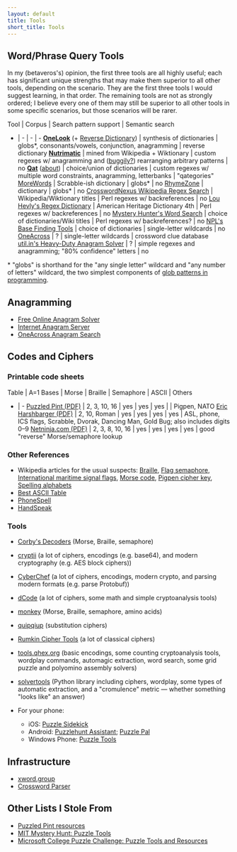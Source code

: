 ```yaml
---
layout: default
title: Tools
short_title: Tools
---
```

## Word/Phrase Query Tools

In my (betaveros's) opinion, the first three tools are all highly useful; each has significant unique strengths that may make them superior to all other tools, depending on the scenario. They are the first three tools I would suggest learning, in that order. The remaining tools are not as strongly ordered; I believe every one of them may still be superior to all other tools in some specific scenarios, but those scenarios will be rarer.

Tool | Corpus | Search pattern support | Semantic search
- | - | - | -
[**OneLook**](https://onelook.com/) (+ [Reverse Dictionary](https://onelook.com/reverse-dictionary.shtml)) | synthesis of dictionaries | globs*, consonants/vowels, conjunction, anagramming | reverse dictionary
[**Nutrimatic**](https://nutrimatic.org/) | mined from Wikipedia + Wiktionary | custom regexes w/ anagramming and ([buggily?](https://nutrimatic.org/usage.html#syntax_anagram)) rearranging arbitrary patterns | no
[**Qat**](https://quinapalus.com/cgi-bin/qat) ([about](https://www.quinapalus.com/qat.html)) | choice/union of dictionaries | custom regexes w/ multiple word constraints, anagramming, letterbanks | "qategories"
[MoreWords](https://www.morewords.com/) | Scrabble-ish dictionary | globs* | no
[RhymeZone](https://www.rhymezone.com/) | dictionary | globs* | no
[CrosswordNexus Wikipedia Regex Search](https://crosswordnexus.com/wiki/) | Wikipedia/Wiktionary titles | Perl regexes w/ backreferences | no
[Lou Hevly's Regex Dictionary](https://www.visca.com/regexdict/) | American Heritage Dictionary 4th | Perl regexes w/ backreferences | no
[Mystery Hunter's Word Search](http://thewordsword.com/) | choice of dictionaries/Wiki titles | Perl regexes w/ backreferences? | no
[NPL's Base Finding Tools](http://wiki.puzzlers.org/dokuwiki/doku.php?id=solving:bases) | choice of dictionaries | single-letter wildcards | no
[OneAcross](http://www.oneacross.com/) | ? | single-letter wildcards | crossword clue database
[util.in's Heavy-Duty Anagram Solver](https://util.in/solver) | ? | simple regexes and anagramming; "80% confidence" letters | no

\* "globs" is shorthand for the "any single letter" wildcard and "any number of letters" wildcard, the two simplest components of [glob patterns in programming](https://en.wikipedia.org/wiki/Glob_%28programming%29).

## Anagramming

- [Free Online Anagram Solver](https://anagram-solver.net/)
- [Internet Anagram Server](http://wordsmith.org/anagram/)
- [OneAcross Anagram Search](http://www.oneacross.com/anagrams/)

## Codes and Ciphers

### Printable code sheets

Table | A=1 Bases | Morse | Braille | Semaphore | ASCII | Others
- | -
[Puzzled Pint (PDF)](http://www.puzzledpint.com/files/2415/7835/9513/CodeSheet-201912.pdf) | 2, 3, 10, 16 | yes | yes | yes | | Pigpen, NATO
[Eric Harshbarger (PDF)](http://www.ericharshbarger.org/epp/code_sheet.pdf) | 2, 10, Roman | yes | yes | yes | yes | ASL, phone, ICS flags, Scrabble, Dvorak, Dancing Man, Gold Bug; also includes digits 0–9
[Netninja.com (PDF)](https://netninja.com/2012/12/02/moleskine-code-sheet/) | 2, 3, 8, 10, 16 | yes | yes | yes | yes | good "reverse" Morse/semaphore lookup

### Other References

- Wikipedia articles for the usual suspects: [Braille](https://en.wikipedia.org/wiki/Braille), [Flag semaphore](https://en.wikipedia.org/wiki/Flag_semaphore), [International maritime signal flags](https://en.wikipedia.org/wiki/International_maritime_signal_flags), [Morse code](https://en.wikipedia.org/wiki/Morse_code), [Pigpen cipher key](https://en.wikipedia.org/wiki/Pigpen_cipher#/media/File:Pigpen_cipher_key.svg), [Spelling alphabets](https://en.wikipedia.org/wiki/Spelling_alphabet)
- [Best ASCII Table](https://bestasciitable.com/)
- [PhoneSpell](https://www.phonespell.org/)
- [HandSpeak](https://www.handspeak.com/)

### Tools

- [Corby's Decoders](http://flystrip.com/corby/code/test.html) (Morse, Braille, semaphore)
- [cryptii](https://cryptii.com/) (a lot of ciphers, encodings (e.g. base64), and modern cryptography (e.g. AES block ciphers))
- [CyberChef](https://gchq.github.io/CyberChef/) (a lot of ciphers, encodings, modern crypto, and parsing modern formats (e.g. parse Protobuf))
- [dCode](https://www.dcode.fr/en) (a lot of ciphers, some math and simple cryptoanalysis tools)
- [monkey](http://www.npinsker.me/puzzles/monkey) (Morse, Braille, semaphore, amino acids)
- [quipqiup](https://www.quipqiup.com/) (substitution ciphers)
- [Rumkin Cipher Tools](http://rumkin.com/tools/cipher/) (a lot of classical ciphers)
- [tools.qhex.org](https://tools.qhex.org/) (basic encodings, some counting cryptoanalysis tools, wordplay commands, automagic extraction, word search, some grid puzzle and polyomino assembly solvers)
- [solvertools](https://github.com/rspeer/solvertools) (Python library including ciphers, wordplay, some types of automatic extraction, and a "cromulence" metric — whether something "looks like" an answer)
- For your phone:

  - iOS: [Puzzle Sidekick](https://apps.apple.com/us/app/puzzle-sidekick/id678644111)
  - Android: [Puzzlehunt Assistant](https://play.google.com/store/apps/details?id=cz.absolutno.sifry&hl=en); [Puzzle Pal](https://play.google.com/store/apps/details?id=com.sqisland.android.puzzlepal)
  - Windows Phone: [Puzzle Tools](https://www.microsoft.com/zh-tw/p/puzzle-tools/9nblggh0jpch?rtc=1&activetab=pivot:overviewtab)

## Infrastructure

- [xword.group](https://xword.group/)
- [Crossword Parser](http://www.npinsker.me/puzzles/crossword)

## Other Lists I Stole From

- [Puzzled Pint resources](http://www.puzzledpint.com/resources/)
- [MIT Mystery Hunt: Puzzle Tools](https://web.mit.edu/puzzle/www/tools.html)
- [Microsoft College Puzzle Challenge: Puzzle Tools and Resources](https://www.collegepuzzlechallenge.com/PuzzleTools.aspx)
